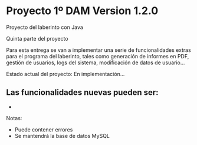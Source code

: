 # Proyecto 1º DAM Version 1.2.0

Proyecto del laberinto con Java

Quinta parte del proyecto

Para esta entrega se van a implementar una serie de funcionalidades extras para el programa del laberinto, tales como generación de informes en PDF, gestión de usuarios, logs del sistema, modificación de datos de usuario...

Estado actual del proyecto: En implementación...

Las funcionalidades nuevas pueden ser:
  -
  -

Notas: 
  - Puede contener errores
  - Se mantendrá la base de datos MySQL
